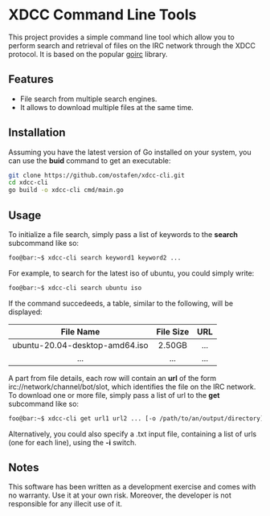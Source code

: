 <!--
  Title: xdcc-cli
  Description: A command line tool for xdcc file search and retrival.
  Author: ostafen

 <meta name="google-site-verification" content="4Rjg8YnufgHBYdLu-gAUsmJasHk03XKYhUXtRMNZdsk" />
-->

# XDCC Command Line Tools

This project provides a simple command line tool which allow you to perform search and retrieval of files on the IRC network through the XDCC protocol. It is based on the popular [goirc](https://github.com/fluffle/goirc) library.


## Features
- File search from multiple search engines.
- It allows to download multiple files at the same time.

## Installation

Assuming you have the latest version of Go installed on your system, you can use the **buid** command to get an executable:

```bash 
git clone https://github.com/ostafen/xdcc-cli.git
cd xdcc-cli
go build -o xdcc-cli cmd/main.go
```

## Usage
To initialize a file search, simply pass a list of keywords to the **search** subcommand like so:

```bash
foo@bar:~$ xdcc-cli search keyword1 keyword2 ...
```

For example, to search for the latest iso of ubuntu, you could simply write:

```bash
foo@bar:~$ xdcc-cli search ubuntu iso
```

If the command succedeeds, a table, similar to the following, will be displayed:

| File Name | File Size | URL |
| :------: | :------: | :------: |
| ubuntu-20.04-desktop-amd64.iso | 2.50GB | ... |
| ... | ... | ... |

A part from file details, each row will contain an **url** of the form irc://network/channel/bot/slot, which identifies the file on the IRC network. 
To download one or more file, simply pass a list of url to the **get** subcommand like so:

```bash
foo@bar:~$ xdcc-cli get url1 url2 ... [-o /path/to/an/output/directory]
```
Alternatively, you could also specify a .txt input file, containing a list of urls (one for each line), using the **-i** switch.

## Notes

This software has been written as a development exercise and comes with no warranty. Use it at your own risk.
Moreover, the developer is not responsible for any illecit use of it.